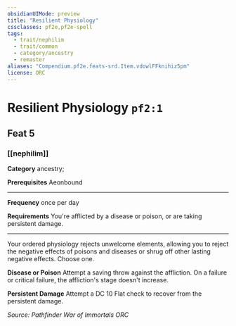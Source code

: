 ```yaml
---
obsidianUIMode: preview
title: "Resilient Physiology"
cssclasses: pf2e,pf2e-spell
tags:
  - trait/nephilim
  - trait/common
  - category/ancestry
  - remaster
aliases: "Compendium.pf2e.feats-srd.Item.vdowlFFknihiz5pm"
license: ORC
---
```

# Resilient Physiology `pf2:1`
## Feat 5
### [[nephilim]]

**Category** ancestry; 



**Prerequisites** Aeonbound
* * *
**Frequency** once per day

**Requirements** You're afflicted by a disease or poison, or are taking persistent damage.

* * *

Your ordered physiology rejects unwelcome elements, allowing you to reject the negative effects of poisons and diseases or shrug off other lasting negative effects. Choose one.

**Disease or Poison** Attempt a saving throw against the affliction. On a failure or critical failure, the affliction's stage doesn't increase.

**Persistent Damage** Attempt a DC 10 Flat check to recover from the persistent damage.

*Source: Pathfinder War of Immortals*
*ORC*